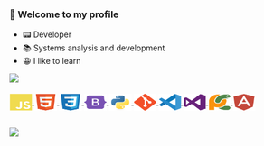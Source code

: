 
### 👋 Welcome to my profile

- 📟 Developer
- 📚 Systems analysis and development
- 😀 I like to learn

<a href="https://github.com/alanfelipealiske">
  <div>
    <img height="185em" src="https://github-readme-stats.vercel.app/api/top-langs/?username=alanfelipealiske&layout=compact&langs_count=6&hide=php&theme=radical"/>
  </div>
  
  <div style="display: inline_block"><br>
    <img align="center" alt="javascript" height="30" width="40" src="https://github.com/devicons/devicon/blob/master/icons/javascript/javascript-plain.svg">
    <img align="center" alt="html5" height="30" width="40" src="https://github.com/devicons/devicon/blob/master/icons/html5/html5-original.svg">
    <img align="center" alt="css3" height="30" width="40" src="https://github.com/devicons/devicon/blob/master/icons/css3/css3-original.svg">
    <img align="center" alt="bootstrap" height="30" width="40" src="https://github.com/devicons/devicon/blob/master/icons/bootstrap/bootstrap-plain.svg">
    <img align="center" alt="python" height="30" width="40" src="https://raw.githubusercontent.com/devicons/devicon/master/icons/python/python-original.svg">
    <img align="center" alt="git" height="30" width="40" src="https://raw.githubusercontent.com/devicons/devicon/master/icons/git/git-original.svg">
    <img align="center" alt="vscode" height="30" width="40" src="https://github.com/devicons/devicon/blob/master/icons/vscode/vscode-original.svg">
    <img align="center" alt="visualstudio" height="30" width="40" src="https://github.com/devicons/devicon/blob/master/icons/visualstudio/visualstudio-plain.svg">
    <img align="center" alt="pycharm" height="30" width="40" src="https://github.com/devicons/devicon/blob/master/icons/pycharm/pycharm-original.svg">
    <img align="center" alt="angular" height="30" width="40" src="https://github.com/devicons/devicon/blob/master/icons/angularjs/angularjs-plain.svg">
  </div>
</a>

##

<div>
  <a href="https://www.linkedin.com/in/alanfelipe/" target="_blank">
    <img src="https://img.shields.io/badge/-LinkedIn-%230077B5?style=for-the-badge&logo=linkedin&logoColor=white" target="_blank"> 
  </a>
</div>

